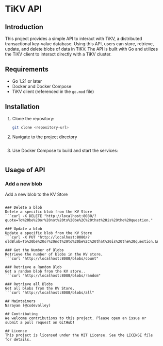 # TiKV API

## Introduction

This project provides a simple API to interact with TiKV, a distributed transactional key-value database. Using this API, users can store, retrieve, update, and delete blobs of data in TiKV. The API is built with Go and utilizes the TiKV client to interact directly with a TiKV cluster.

## Requirements

- Go 1.21 or later
- Docker and Docker Compose
- TiKV client (referenced in the `go.mod` file)

## Installation

1. Clone the repository:
   ```bash
   git clone <repository-url>
2. Navigate to the project directory
    ```cd tikvapi
3. Use Docker Compose to build and start the services:
    ```docker-compose up --build

## Usage of API
### Add a new blob
Add a new blob to the KV Store
```curl -X POST "http://localhost:8080/?quote=HelloWorld"

### Delete a blob
Delete a specific blob from the KV Store
```curl -X DELETE "http://localhost:8080/?quote=To%20be%20or%20not%20to%20be%2C%20that%20is%20the%20question."

### Update a blob
Update a specific blob from the KV Store
```curl -X PUT "http://localhost:8080/?oldBlob=To%20be%20or%20not%20to%20be%2C%20that%20is%20the%20question.&newBlob=To%20be%20or%20not%20to%20be%2C%20that%20is%20the%20answer."

### Get the Number of Blobs
Retrieve the number of blobs in the KV store.
```curl "http://localhost:8080/blobs/count"

### Retrieve a Random Blob
Get a random blob from the KV store..
```curl "http://localhost:8080/blobs/random"

### Retrieve all Blobs
Get all blobs from the KV Store.
```curl "http://localhost:8080/blobs/all"

## Maintainers
Narayan (@codevalley)

## Contributing
We welcome contributions to this project. Please open an issue or submit a pull request on GitHub!

## License
This project is licensed under the MIT License. See the LICENSE file for details.




